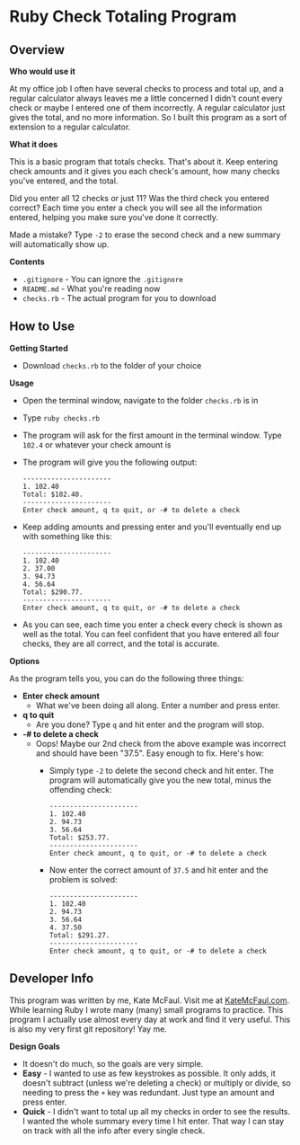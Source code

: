 # Ruby Check Totaling Program

## Overview

**Who would use it**

At my office job I often have several checks to process and total up, and a regular calculator always leaves me a little concerned I didn't count every check or maybe I entered one of them incorrectly. A regular calculator just gives the total, and no more information. So I built this program as a sort of extension to a regular calculator. 

**What it does**

This is a basic program that totals checks. That's about it. Keep entering check amounts and it gives you each check's amount, how many checks you've entered, and the total. 

Did you enter all 12 checks or just 11? Was the third check you entered correct? Each time you enter a check you will see all the information entered, helping you make sure you've done it correctly.

Made a mistake? Type `-2` to erase the second check and a new summary will automatically show up.

**Contents**
* `.gitignore` - You can ignore the `.gitignore`
* `README.md` - What you're reading now
* `checks.rb` - The actual program for you to download

## How to Use

**Getting Started**
* Download `checks.rb` to the folder of your choice

**Usage**
* Open the terminal window, navigate to the folder `checks.rb` is in
* Type `ruby checks.rb`
* The program will ask for the first amount in the terminal window. Type `102.4` or whatever your check amount is
* The program will give you the following output:

	```
	----------------------
	1. 102.40
	Total: $102.40.
	----------------------
	Enter check amount, q to quit, or -# to delete a check
	```

* Keep adding amounts and pressing enter and you'll eventually end up with something like this:

	```
	----------------------
	1. 102.40
	2. 37.00
	3. 94.73
	4. 56.64
	Total: $290.77.
	----------------------
	Enter check amount, q to quit, or -# to delete a check
	```

* As you can see, each time you enter a check every check is shown as well as the total. You can feel confident that you have entered all four checks, they are all correct, and the total is accurate.

**Options**

As the program tells you, you can do the following three things:
* **Enter check amount** 
	- What we've been doing all along. Enter a number and press enter.
* **q to quit**
	- Are you done? Type `q` and hit enter and the program will stop.
* **-# to delete a check**
	- Oops! Maybe our 2nd check from the above example was incorrect and should have been "37.5". Easy enough to fix. Here's how:
		- Simply type `-2` to delete the second check and hit enter. The program will automatically give you the new total, minus the offending check:

			```
			----------------------
			1. 102.40
			2. 94.73
			3. 56.64
			Total: $253.77.
			----------------------
			Enter check amount, q to quit, or -# to delete a check
			```

		- Now enter the correct amount of `37.5` and hit enter and the problem is solved:

			```
			----------------------
			1. 102.40
			2. 94.73
			3. 56.64
			4. 37.50
			Total: $291.27.
			----------------------
			Enter check amount, q to quit, or -# to delete a check
			```

## Developer Info

This program was written by me, Kate McFaul. Visit me at <a href="http://katemcfaul.com">KateMcFaul.com</a>. While learning Ruby I wrote many (many) small programs to practice. This program I actually use almost every day at work and find it very useful. This is also my very first git repository! Yay me. 

**Design Goals**
* It doesn't do much, so the goals are very simple. 
* **Easy** - I wanted to use as few keystrokes as possible. It only adds, it doesn't subtract (unless we're deleting a check) or multiply or divide, so needing to press the `+` key was redundant. Just type an amount and press enter.
* **Quick** - I didn't want to total up all my checks in order to see the results. I wanted the whole summary every time I hit enter. That way I can stay on track with all the info after every single check. 





